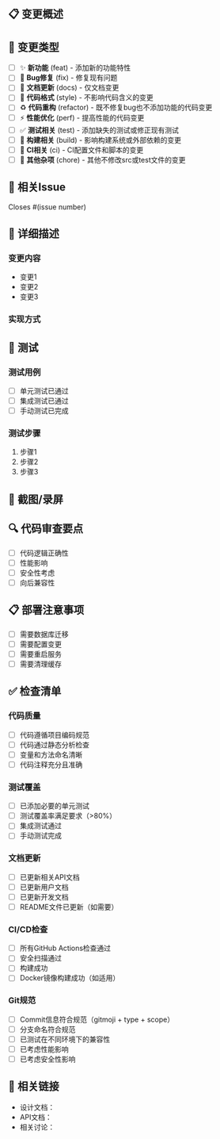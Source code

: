 ## 📋 变更概述
<!-- 简洁地描述这个PR的变更内容 -->

## 🎯 变更类型
<!-- 请选择适用的类型，对应gitmoji规范 -->
- [ ] :sparkles: **新功能** (feat) - 添加新的功能特性
- [ ] :bug: **Bug修复** (fix) - 修复现有问题
- [ ] :memo: **文档更新** (docs) - 仅文档变更
- [ ] :art: **代码格式** (style) - 不影响代码含义的变更
- [ ] :recycle: **代码重构** (refactor) - 既不修复bug也不添加功能的代码变更
- [ ] :zap: **性能优化** (perf) - 提高性能的代码变更
- [ ] :white_check_mark: **测试相关** (test) - 添加缺失的测试或修正现有测试
- [ ] :construction_worker: **构建相关** (build) - 影响构建系统或外部依赖的变更
- [ ] :green_heart: **CI相关** (ci) - CI配置文件和脚本的变更
- [ ] :wrench: **其他杂项** (chore) - 其他不修改src或test文件的变更

## 🔗 相关Issue
<!-- 链接到相关的Issue -->
Closes #(issue number)

## 📝 详细描述
<!-- 详细描述变更内容、实现方式等 -->

### 变更内容
- 变更1
- 变更2
- 变更3

### 实现方式
<!-- 描述技术实现细节 -->

## 🧪 测试
<!-- 描述如何测试这些变更 -->

### 测试用例
- [ ] 单元测试已通过
- [ ] 集成测试已通过
- [ ] 手动测试已完成

### 测试步骤
1. 步骤1
2. 步骤2
3. 步骤3

## 📸 截图/录屏
<!-- 如果有UI变更，请提供截图或录屏 -->

## 🔍 代码审查要点
<!-- 提醒审查者关注的重点 -->
- [ ] 代码逻辑正确性
- [ ] 性能影响
- [ ] 安全性考虑
- [ ] 向后兼容性

## 📋 部署注意事项
<!-- 如果有特殊的部署要求，请说明 -->
- [ ] 需要数据库迁移
- [ ] 需要配置变更
- [ ] 需要重启服务
- [ ] 需要清理缓存

## ✅ 检查清单
<!-- 提交前请确认以下项目 -->

### 代码质量
- [ ] 代码遵循项目编码规范
- [ ] 代码通过静态分析检查
- [ ] 变量和方法命名清晰
- [ ] 代码注释充分且准确

### 测试覆盖
- [ ] 已添加必要的单元测试
- [ ] 测试覆盖率满足要求（>80%）
- [ ] 集成测试通过
- [ ] 手动测试完成

### 文档更新
- [ ] 已更新相关API文档
- [ ] 已更新用户文档
- [ ] 已更新开发文档
- [ ] README文件已更新（如需要）

### CI/CD检查
- [ ] 所有GitHub Actions检查通过
- [ ] 安全扫描通过
- [ ] 构建成功
- [ ] Docker镜像构建成功（如适用）

### Git规范
- [ ] Commit信息符合规范（gitmoji + type + scope）
- [ ] 分支命名符合规范
- [ ] 已测试在不同环境下的兼容性
- [ ] 已考虑性能影响
- [ ] 已考虑安全性影响

## 🔗 相关链接
<!-- 相关的文档、设计稿、讨论等链接 -->
- 设计文档：
- API文档：
- 相关讨论：
